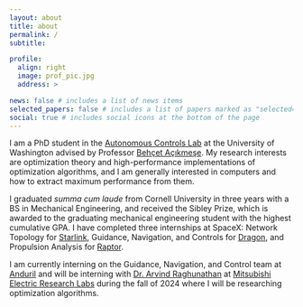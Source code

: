 ```yaml
---
layout: about
title: about
permalink: /
subtitle:

profile:
  align: right
  image: prof_pic.jpg
  address: >

news: false # includes a list of news items
selected_papers: false # includes a list of papers marked as "selected={true}"
social: true # includes social icons at the bottom of the page
---
```


I am a PhD student in the [Autonomous Controls Lab](https://depts.washington.edu/uwacl/) at the University of Washington advised by Professor [Behçet Açıkmeşe](https://www.aa.washington.edu/facultyfinder/behcet-acikmese). My research interests are optimization theory and high-performance implementations of optimization algorithms, and I am generally interested in computers and how to extract maximum performance from them.

I graduated _summa cum laude_ from Cornell University in three years with a BS in Mechanical Engineering, and received the Sibley Prize, which is awarded to the graduating mechanical engineering student with the highest cumulative GPA. I have completed three internships at SpaceX: Network Topology for [Starlink](https://www.starlink.com/), Guidance, Navigation, and Controls for [Dragon](https://www.spacex.com/vehicles/dragon/), and Propulsion Analysis for [Raptor](https://www.youtube.com/watch?v=k0t6_l3x-f8).

I am currently interning on the Guidance, Navigation, and Control team at [Anduril](https://www.anduril.com/) and will be interning with [Dr. Arvind Raghunathan](https://www.merl.com/people/raghunathan) at [Mitsubishi Electric Research Labs](https://www.merl.com/) during the fall of 2024 where I will be researching optimization algorithms.
